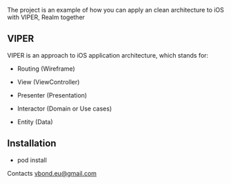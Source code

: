 

The project is an example of how you can apply an clean architecture to iOS with VIPER, Realm together

VIPER
-----

VIPER is an approach to iOS application architecture, which stands for:

 + Routing (Wireframe)
 
 + View (ViewController)
 
 + Presenter (Presentation)
 
 + Interactor (Domain or Use cases)
 
 + Entity (Data)
 

Installation 
------------
+ pod install

Contacts vbond.eu@gmail.com
